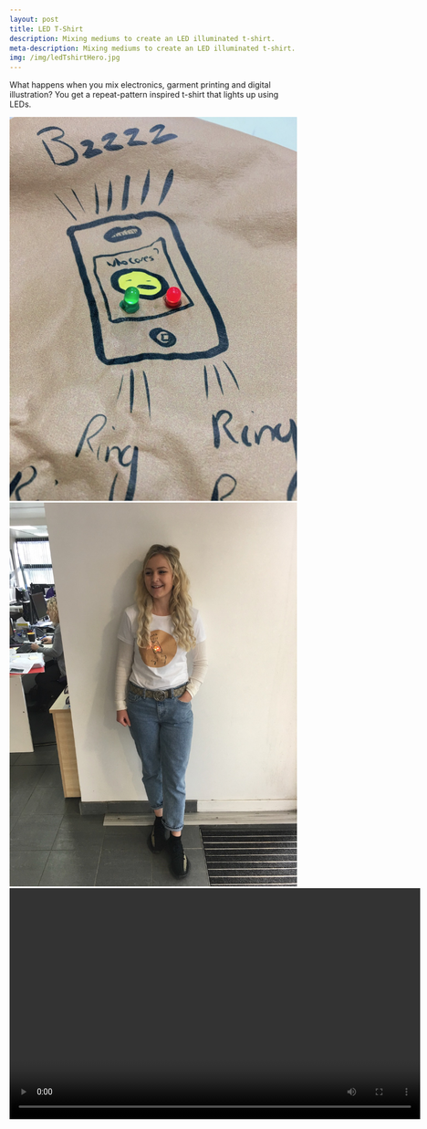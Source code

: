```yaml
---
layout: post
title: LED T-Shirt
description: Mixing mediums to create an LED illuminated t-shirt.
meta-description: Mixing mediums to create an LED illuminated t-shirt.
img: /img/ledTshirtHero.jpg
---
```


What happens when you mix electronics, garment printing and digital illustration? You get a repeat-pattern inspired t-shirt that lights up using LEDs.

<img src="/img/ledTShirtClose.jpg" alt="" title="" />

<img src="/img/ledTshirtChelsea.jpg" alt="" title="" />

<video width="720" height="405" controls>
  <source src="ledPaintTest.m4v" type="video/mp4">
  <source src="ledPaintTest.ogg" type="video/ogg">
Your browser does not support the video tag.
</video>

